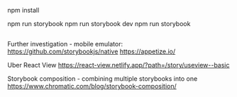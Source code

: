 npm install

npm run storybook
npm run storybook dev
npm run storybook


##
Further investigation - mobile emulator:
https://github.com/storybookjs/native
https://appetize.io/

Uber React View
https://react-view.netlify.app/?path=/story/useview--basic

Storybook composition - combining multiple storybooks into one
https://www.chromatic.com/blog/storybook-composition/
